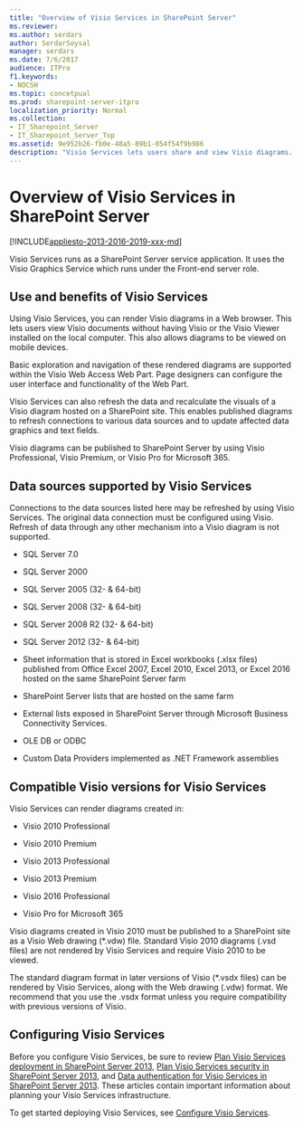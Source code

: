 ```yaml
---
title: "Overview of Visio Services in SharePoint Server"
ms.reviewer: 
ms.author: serdars
author: SerdarSoysal
manager: serdars
ms.date: 7/6/2017
audience: ITPro
f1.keywords:
- NOCSH
ms.topic: concetpual
ms.prod: sharepoint-server-itpro
localization_priority: Normal
ms.collection:
- IT_Sharepoint_Server
- IT_Sharepoint_Server_Top
ms.assetid: 9e952b26-fb0e-48a5-89b1-054f54f9b986
description: "Visio Services lets users share and view Visio diagrams. It also enables data-connected Visio diagrams to be refreshed and updated from various data sources."
---
```


# Overview of Visio Services in SharePoint Server

[!INCLUDE[appliesto-2013-2016-2019-xxx-md](../includes/appliesto-2013-2016-2019-xxx-md.md)]
  
Visio Services runs as a SharePoint Server service application. It uses the Visio Graphics Service which runs under the Front-end server role.
  
## Use and benefits of Visio Services

Using Visio Services, you can render Visio diagrams in a Web browser. This lets users view Visio documents without having Visio or the Visio Viewer installed on the local computer. This also allows diagrams to be viewed on mobile devices.
  
Basic exploration and navigation of these rendered diagrams are supported within the Visio Web Access Web Part. Page designers can configure the user interface and functionality of the Web Part.
  
Visio Services can also refresh the data and recalculate the visuals of a Visio diagram hosted on a SharePoint site. This enables published diagrams to refresh connections to various data sources and to update affected data graphics and text fields.
  
Visio diagrams can be published to SharePoint Server by using Visio Professional, Visio Premium, or Visio Pro for Microsoft 365.
  
## Data sources supported by Visio Services

Connections to the data sources listed here may be refreshed by using Visio Services. The original data connection must be configured using Visio. Refresh of data through any other mechanism into a Visio diagram is not supported.
  
- SQL Server 7.0
    
- SQL Server 2000
    
- SQL Server 2005 (32- &amp; 64-bit)
    
- SQL Server 2008 (32- &amp; 64-bit)
    
- SQL Server 2008 R2 (32- &amp; 64-bit)
    
- SQL Server 2012 (32- &amp; 64-bit)
    
- Sheet information that is stored in Excel workbooks (.xlsx files) published from Office Excel 2007, Excel 2010, Excel 2013, or Excel 2016 hosted on the same SharePoint Server farm
    
- SharePoint Server lists that are hosted on the same farm
    
- External lists exposed in SharePoint Server through Microsoft Business Connectivity Services.
    
- OLE DB or ODBC 
    
- Custom Data Providers implemented as .NET Framework assemblies
    
## Compatible Visio versions for Visio Services

Visio Services can render diagrams created in: 
  
- Visio 2010 Professional
    
- Visio 2010 Premium
    
- Visio 2013 Professional
    
- Visio 2013 Premium
    
- Visio 2016 Professional
    
- Visio Pro for Microsoft 365
    
Visio diagrams created in Visio 2010 must be published to a SharePoint site as a Visio Web drawing (\*.vdw) file. Standard Visio 2010 diagrams (.vsd files) are not rendered by Visio Services and require Visio 2010 to be viewed.
  
The standard diagram format in later versions of Visio (\*.vsdx files) can be rendered by Visio Services, along with the Web drawing (.vdw) format. We recommend that you use the .vsdx format unless you require compatibility with previous versions of Visio.
  
## Configuring Visio Services

Before you configure Visio Services, be sure to review [Plan Visio Services deployment in SharePoint Server 2013](plan-visio-services-deployment.md), [Plan Visio Services security in SharePoint Server 2013](visio-services-security-planning.md), and [Data authentication for Visio Services in SharePoint Server 2013](data-authentication-for-visio-services.md). These articles contain important information about planning your Visio Services infrastructure.
  
To get started deploying Visio Services, see [Configure Visio Services](./configure-visio-services.md).
